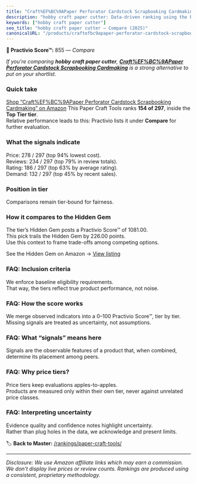 ```yaml
---
title: "Craft%EF%BC%9APaper Perforator Cardstock Scrapbooking Cardmaking"
description: "hobby craft paper cutter: Data-driven ranking using the Practivio Score™. Positioned by quality, value, demand, findability, momentum."
keywords: ["hobby craft paper cutter"]
seo_title: "hobby craft paper cutter — Compare (2025)"
canonicalURL: "/products/craftefbc9apaper-perforator-cardstock-scrapbooking-cardmaking-B0CZLFWCWR/"
---
```


**🛒 Practivio Score™:** 855 — _Compare_


*If you're comparing **hobby craft paper cutter**, **[Craft%EF%BC%9APaper Perforator Cardstock Scrapbooking Cardmaking](https://www.amazon.com/dp/B0CZLFWCWR?tag=practivio-20)** is a strong alternative to put on your shortlist.*
### Quick take
[Shop “Craft%EF%BC%9APaper Perforator Cardstock Scrapbooking Cardmaking” on Amazon](https://www.amazon.com/dp/B0CZLFWCWR?tag=practivio-20)
This Paper Craft Tools ranks **154 of 297**, inside the **Top Tier tier**.  
Relative performance leads to this: Practivio lists it under **Compare** for further evaluation.

### What the signals indicate
Price: 278 / 297 (top 94% lowest cost).  
Reviews: 234 / 297 (top 79% in review totals).  
Rating: 186 / 297 (top 63% by average rating).  
Demand: 132 / 297 (top 45% by recent sales).

### Position in tier
Comparisons remain tier-bound for fairness.

### How it compares to the Hidden Gem
The tier’s Hidden Gem posts a Practivio Score™ of 1081.00.  
This pick trails the Hidden Gem by 226.00 points.  
Use this context to frame trade-offs among competing options.  

See the Hidden Gem on Amazon → [View listing](https://www.amazon.com/dp/B07LFHSRNB?tag=practivio-20)

### FAQ: Inclusion criteria
We enforce baseline eligibility requirements.  
That way, the tiers reflect true product performance, not noise.

### FAQ: How the score works
We merge observed indicators into a 0–100 Practivio Score™, tier by tier.  
Missing signals are treated as uncertainty, not assumptions.

### FAQ: What “signals” means here
Signals are the observable features of a product that, when combined, determine its placement among peers.

### FAQ: Why price tiers?
Price tiers keep evaluations apples-to-apples.  
Products are measured only within their own tier, never against unrelated price classes.

### FAQ: Interpreting uncertainty
Evidence quality and confidence notes highlight uncertainty.  
Rather than plug holes in the data, we acknowledge and present limits.

<!-- Missing template for Compare/CompareWithinPriceClass -->


🏷️ **Back to Master:** [/rankings/paper-craft-tools/](/rankings/paper-craft-tools/)

---
_Disclosure: We use Amazon affiliate links which may earn a commission. We don’t display live prices or review counts. Rankings are produced using a consistent, proprietary methodology._
